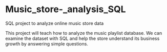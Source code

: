 # Music_store-_analysis_SQL
SQL project to analyze online music store data

This project will teach how to analyze the music playlist database.
We can examine the dataset with SQL and help the store understand its business growth by answering simple questions.
